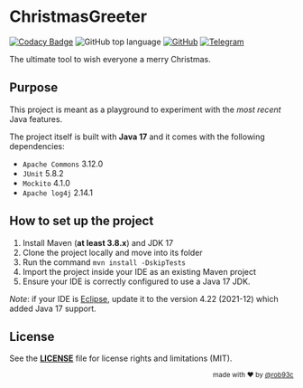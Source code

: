 # ChristmasGreeter

[![Codacy Badge](https://app.codacy.com/project/badge/Grade/361904c6ec0d4a1490aa7d5593f8e26a)](https://www.codacy.com/gh/rob93c/ChristmasGreeter/dashboard?utm_source=github.com&amp;utm_medium=referral&amp;utm_content=rob93c/ChristmasGreeter&amp;utm_campaign=Badge_Grade) 
![GitHub top language](https://img.shields.io/github/languages/top/rob93c/ChristmasGreeter.svg) 
[![GitHub](https://img.shields.io/github/license/rob93c/ChristmasGreeter.svg?color=%237d8183)](https://opensource.org/licenses/MIT) 
[![Telegram](https://img.shields.io/badge/write%20me%20on-telegram-blue)](https://t.me/rob93c)

The ultimate tool to wish everyone a merry Christmas.

## Purpose

This project is meant as a playground to experiment with the _most recent_ Java features.

The project itself is built with **Java 17** and it comes with the following dependencies:

* `Apache Commons` 3.12.0
* `JUnit` 5.8.2
* `Mockito` 4.1.0
* `Apache log4j` 2.14.1

## How to set up the project

1. Install Maven (**at least 3.8.x**) and JDK 17
2. Clone the project locally and move into its folder
3. Run the command `mvn install -DskipTests`
4. Import the project inside your IDE as an existing Maven project
5. Ensure your IDE is correctly configured to use a Java 17 JDK.

*Note*: if your IDE is [Eclipse](https://www.eclipse.org/downloads/packages/installer), update it to the version 4.22 (2021-12) which added Java 17 support.

## License

See the [**LICENSE**](https://github.com/rob93c/ChristmasGreeter/blob/master/LICENSE) file for license rights and limitations (MIT).

<div align="right">
<sup>made with ❤️ by <a href="https://github.com/rob93c">@rob93c</a></sup>
</div>
